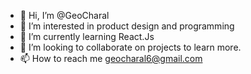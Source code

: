 - 👋 Hi, I’m @GeoCharal
- 👀 I’m interested in product design and programming
- 🌱 I’m currently learning React.Js
- 💞️ I’m looking to collaborate on projects to learn more.
- 📫 How to reach me geocharal6@gmail.com

<!---
GeoCharal/GeoCharal is a ✨ special ✨ repository because its `README.md` (this file) appears on your GitHub profile.
You can click the Preview link to take a look at your changes.
--->
